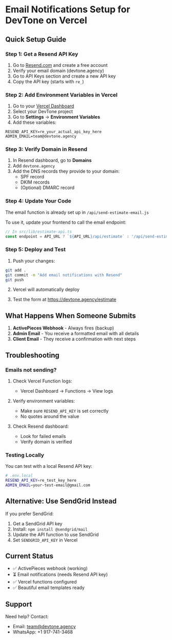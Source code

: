 # Email Notifications Setup for DevTone on Vercel

## Quick Setup Guide

### Step 1: Get a Resend API Key

1. Go to [Resend.com](https://resend.com) and create a free account
2. Verify your email domain (devtone.agency)
3. Go to API Keys section and create a new API key
4. Copy the API key (starts with `re_`)

### Step 2: Add Environment Variables in Vercel

1. Go to your [Vercel Dashboard](https://vercel.com/dashboard)
2. Select your DevTone project
3. Go to **Settings** → **Environment Variables**
4. Add these variables:

```
RESEND_API_KEY=re_your_actual_api_key_here
ADMIN_EMAIL=team@devtone.agency
```

### Step 3: Verify Domain in Resend

1. In Resend dashboard, go to **Domains**
2. Add `devtone.agency`
3. Add the DNS records they provide to your domain:
   - SPF record
   - DKIM records
   - (Optional) DMARC record

### Step 4: Update Your Code

The email function is already set up in `/api/send-estimate-email.js`

To use it, update your frontend to call the email endpoint:

```javascript
// In src/lib/estimate-api.ts
const endpoint = API_URL ? `${API_URL}/api/estimate` : '/api/send-estimate-email';
```

### Step 5: Deploy and Test

1. Push your changes:
```bash
git add .
git commit -m "Add email notifications with Resend"
git push
```

2. Vercel will automatically deploy

3. Test the form at https://devtone.agency/estimate

## What Happens When Someone Submits

1. **ActivePieces Webhook** - Always fires (backup)
2. **Admin Email** - You receive a formatted email with all details
3. **Client Email** - They receive a confirmation with next steps

## Troubleshooting

### Emails not sending?

1. Check Vercel Function logs:
   - Vercel Dashboard → Functions → View logs

2. Verify environment variables:
   - Make sure `RESEND_API_KEY` is set correctly
   - No quotes around the value

3. Check Resend dashboard:
   - Look for failed emails
   - Verify domain is verified

### Testing Locally

You can test with a local Resend API key:

```bash
# .env.local
RESEND_API_KEY=re_test_key_here
ADMIN_EMAIL=your-test-email@gmail.com
```

## Alternative: Use SendGrid Instead

If you prefer SendGrid:

1. Get a SendGrid API key
2. Install: `npm install @sendgrid/mail`
3. Update the API function to use SendGrid
4. Set `SENDGRID_API_KEY` in Vercel

## Current Status

- ✅ ActivePieces webhook (working)
- ⏳ Email notifications (needs Resend API key)
- ✅ Vercel functions configured
- ✅ Beautiful email templates ready

## Support

Need help? Contact:
- Email: team@devtone.agency
- WhatsApp: +1 917-741-3468